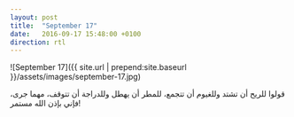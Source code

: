 ```yaml
---
layout: post
title:  "September 17"
date:   2016-09-17 15:48:00 +0100
direction: rtl
---
```


![September 17]({{ site.url | prepend:site.baseurl }}/assets/images/september-17.jpg)

قولوا للريح أن تشتد وللغيوم أن تتجمع، للمطر أن يهطل وللدراجة أن تتوقف، مهما جرى، فإني بإذن الله مستمر!